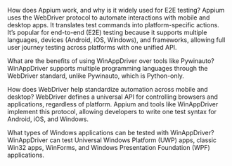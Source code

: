 How does Appium work, and why is it widely used for E2E testing?
Appium uses the WebDriver protocol to automate interactions with mobile and desktop apps. It translates test commands into platform-specific actions. It’s popular for end-to-end (E2E) testing because it supports multiple languages, devices (Android, iOS, Windows), and frameworks, allowing full user journey testing across platforms with one unified API.

What are the benefits of using WinAppDriver over tools like Pywinauto?
WinAppDriver supports multiple programming languages through the WebDriver standard, unlike Pywinauto, which is Python-only.

How does WebDriver help standardize automation across mobile and desktop?
WebDriver defines a universal API for controlling browsers and applications, regardless of platform. Appium and tools like WinAppDriver implement this protocol, allowing developers to write one test syntax for Android, iOS, and Windows.

What types of Windows applications can be tested with WinAppDriver?
WinAppDriver can test Universal Windows Platform (UWP) apps, classic Win32 apps, WinForms, and Windows Presentation Foundation (WPF) applications.